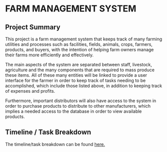 # **FARM MANAGEMENT SYSTEM**

## Project Summary
This project is a farm management system that keeps track of many farming utilities and  processes such as facilities, fields, animals, crops, farmers, products, and buyers, with the  intention of helping farm owners manage their farms more efficiently and effectively.

The main  aspects of the system are separated between staff, livestock, agriculture and the many  components that are required to mass produce these items. All of these many entities will be  linked to provide a user interface for the farmer in order to keep track of tasks needing to be  accomplished, which include those listed above, in addition to keeping track of expenses and  profits.

Furthermore, important distributors will also have access to the system in order to  purchase products to distribute to other manufacturers, which implies a needed access to the database in order to view available products.

## Timeline / Task Breakdown
The timeline/task breakdown can be found [here.](./deliverables/TIMELINE.md)